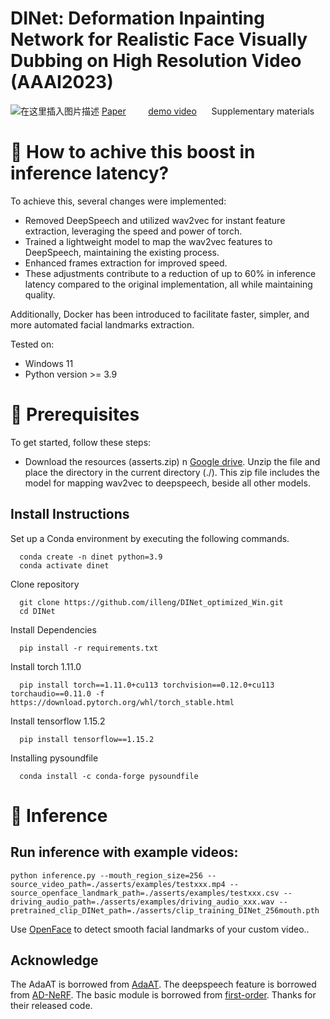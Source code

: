 # DINet: Deformation Inpainting Network for Realistic Face Visually Dubbing on High Resolution Video (AAAI2023)
![在这里插入图片描述](https://img-blog.csdnimg.cn/178c6b3ec0074af7a2dcc9ef26450e75.png)
[Paper](https://fuxivirtualhuman.github.io/pdf/AAAI2023_FaceDubbing.pdf) &nbsp;&nbsp;&nbsp;&nbsp;&nbsp;&nbsp;&nbsp;     [demo video](https://www.youtube.com/watch?v=UU344T-9h7M&t=6s)  &nbsp;&nbsp;&nbsp;&nbsp; Supplementary materials


# 🤔 How to achive this boost in inference latency?

To achieve this, several changes were implemented:
- Removed DeepSpeech and utilized wav2vec for instant feature extraction, leveraging the speed and power of torch.
- Trained a lightweight model to map the wav2vec features to DeepSpeech, maintaining the existing process.
- Enhanced frames extraction for improved speed.
- These adjustments contribute to a reduction of up to 60% in inference latency compared to the original implementation, all while maintaining quality.

Additionally, Docker has been introduced to facilitate faster, simpler, and more automated facial landmarks extraction.

Tested on:
- Windows 11
- Python version >= 3.9

# 📖 Prerequisites
To get started, follow these steps:

- Download the resources (asserts.zip) n [Google drive](https://drive.google.com/file/d/1FHpYJqGrIKsItG313aokXes03qJxFyxg/view?usp=share_link). Unzip the file and place the directory in the current directory (./). This zip file includes the model for mapping wav2vec to deepspeech, beside all other models.


## Install Instructions

Set up a Conda environment by executing the following commands.

```
  conda create -n dinet python=3.9
  conda activate dinet
```

Clone repository

```
  git clone https://github.com/illeng/DINet_optimized_Win.git
  cd DINet
```

Install Dependencies

```
  pip install -r requirements.txt
```

Install torch 1.11.0

```
  pip install torch==1.11.0+cu113 torchvision==0.12.0+cu113 torchaudio==0.11.0 -f https://download.pytorch.org/whl/torch_stable.html
```

Install tensorflow 1.15.2

```
  pip install tensorflow==1.15.2
```

Installing pysoundfile

```
  conda install -c conda-forge pysoundfile
```


# 🚀 Inference

## Run inference with example videos: 

```
python inference.py --mouth_region_size=256 --source_video_path=./asserts/examples/testxxx.mp4 --source_openface_landmark_path=./asserts/examples/testxxx.csv --driving_audio_path=./asserts/examples/driving_audio_xxx.wav --pretrained_clip_DINet_path=./asserts/clip_training_DINet_256mouth.pth 
```

Use [OpenFace](https://github.com/TadasBaltrusaitis/OpenFace) to detect smooth facial landmarks of your custom video..


## Acknowledge
The AdaAT is borrowed from [AdaAT](https://github.com/MRzzm/AdaAT). The deepspeech feature is borrowed from [AD-NeRF](https://github.com/YudongGuo/AD-NeRF). The basic module is borrowed from [first-order](https://github.com/AliaksandrSiarohin/first-order-model). Thanks for their released code.

